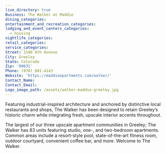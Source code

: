 ```yaml
---
live_directory: true
Business: The Walker at Maddie
dining_categories:
entertainment_and_recreation_categories:
lodging_and_event_centers_categories:
  - housing
nightlife_categories:
retail_categories:
service_categories:
Street: 1540 8th Avenue
City: Greeley
State: Colorado
Zip: '80631'
Phone: (970) 601-4143
Website: 'https://maddieapartments.com/walker/'
Contact_Name:
Contact_Email:
Logo_image_path: /assets/walker-maddie-greeley.jpg
---
```


Featuring industrial-inspired architecture and anchored by distinctive local restaurants and shops, The Walker has been designed to retain Greeley’s historic charm while integrating fresh, upscale interior accents throughout.

The largest of our three upscale apartment communities in Greeley; The Walker has 83 units featuring studio, one-, and two-bedroom apartments. Common areas include a resort-style pool, state-of-the-art fitness room, outdoor courtyard, convenient coffee bar, and more. Welcome to The Walker.